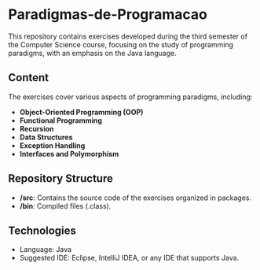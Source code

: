 # Paradigmas-de-Programacao
This repository contains exercises developed during the third semester of the Computer Science course, focusing on the study of programming paradigms, with an emphasis on the Java language.

## Content
The exercises cover various aspects of programming paradigms, including:

- **Object-Oriented Programming (OOP)**
- **Functional Programming**
- **Recursion**
- **Data Structures**
- **Exception Handling**
- **Interfaces and Polymorphism**

## Repository Structure
- **/src**: Contains the source code of the exercises organized in packages.
- **/bin**: Compiled files (.class).


## Technologies
- Language: Java
- Suggested IDE: Eclipse, IntelliJ IDEA, or any IDE that supports Java.
